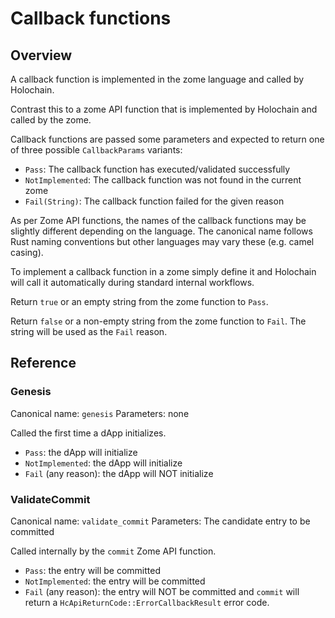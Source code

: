 # Callback functions

## Overview

A callback function is implemented in the zome language and called by Holochain.

Contrast this to a zome API function that is implemented by Holochain and called
by the zome.

Callback functions are passed some parameters and expected to return one of
three possible `CallbackParams` variants:

- `Pass`: The callback function has executed/validated successfully
- `NotImplemented`: The callback function was not found in the current zome
- `Fail(String)`: The callback function failed for the given reason

As per Zome API functions, the names of the callback functions may be slightly
different depending on the language. The canonical name follows Rust naming
conventions but other languages may vary these (e.g. camel casing).

To implement a callback function in a zome simply define it and Holochain will
call it automatically during standard internal workflows.

Return `true` or an empty string from the zome function to `Pass`.

Return `false` or a non-empty string from the zome function to `Fail`. The
string will be used as the `Fail` reason.

## Reference

### Genesis

Canonical name: `genesis`
Parameters: none

Called the first time a dApp initializes.

- `Pass`: the dApp will initialize
- `NotImplemented`: the dApp will initialize
- `Fail` (any reason): the dApp will NOT initialize

### ValidateCommit

Canonical name: `validate_commit`
Parameters: The candidate entry to be committed

Called internally by the `commit` Zome API function.

- `Pass`: the entry will be committed
- `NotImplemented`: the entry will be committed
- `Fail` (any reason): the entry will NOT be committed and `commit` will return a `HcApiReturnCode::ErrorCallbackResult` error code.
